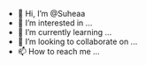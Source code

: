 - 👋 Hi, I’m @Suheaa
- 👀 I’m interested in ...
- 🌱 I’m currently learning ...
- 💞️ I’m looking to collaborate on ...
- 📫 How to reach me ...

<!---
Suheaa/Suheaa is a ✨ special ✨ repository because its `README.md` (this file) appears on your GitHub profile.
You can click the Preview link to take a look at your changes.
--->
